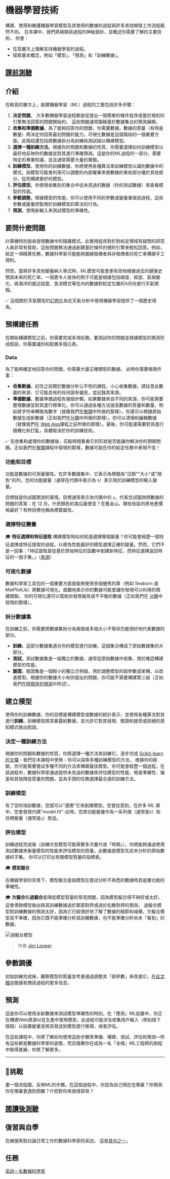 
# 機器學習技術

構建、使用和維護機器學習模型及其使用的數據的過程與許多其他開發工作流程截然不同。 在本課中，我們將揭開該過程的神秘面紗，並概述你需要了解的主要技術。 你會： 

- 在高層次上理解支持機器學習的過程。 
- 探索基本概念，例如「模型」、「預測」和「訓練數據」。 
  
## [課前測驗](https://white-water-09ec41f0f.azurestaticapps.net/quiz/7/)
## 介紹

在較高的層次上，創建機器學習（ML）過程的工藝包括許多步驟：

1. **決定問題**。 大多數機器學習過程都是從提出一個簡單的條件程序或基於規則的引擎無法回答的問題開始的。 這些問題通常圍繞基於數據集合的預測展開。 
2. **收集和準備數據**。為了能夠回答你的問題，你需要數據。數據的質量（有時是數量）將決定你回答最初問題的能力。可視化數據是這個階段的一個重要方面。此階段還包括將數據拆分為訓練和測試組以構建模型。 
3. **選擇一種訓練方法**。根據你的問題和數據的性質，你需要選擇如何訓練模型以最好地反映你的數據並對其進行準確預測。這是你的ML過程的一部分，需要特定的專業知識，並且通常需要大量的實驗。 
4. **訓練模型**。使用你的訓練數據，你將使用各種算法來訓練模型以識別數據中的模式。該模型可能會利用可以調整的內部權重來使數據的某些部分優於其他部分，從而構建更好的模型。 
5. **評估模型**。你使用收集到的集合中從未見過的數據（你的測試數據）來查看模型的性能。 
6. **參數調整**。根據模型的性能，你可以使用不同的參數或變量重做該過程，這些參數或變量控製用於訓練模型的算法的行為。 
7. **預測**。使用新輸入來測試模型的準確性。 

## 要問什麽問題 

計算機特別擅長發現數據中的隱藏模式。此實用程序對於對給定領域有疑問的研究人員非常有幫助，這些問題無法通過創建基於條件的規則引擎來輕松回答。例如，給定一項精算任務，數據科學家可能能夠圍繞吸煙者與非吸煙者的死亡率構建手工規則。 

然而，當將許多其他變量納入等式時，ML模型可能會更有效地根據過去的健康史預測未來的死亡率。一個更令人愉快的例子可能是根據包括緯度、經度、氣候變化、與海洋的接近程度、急流模式等在內的數據對給定位置的4月份進行天氣預報。 

✅ 這個關於天氣模型的[幻燈片](https://www2.cisl.ucar.edu/sites/default/files/2021-10/0900%20June%2024%20Haupt_0.pdf)為在天氣分析中使用機器學習提供了一個歷史視角。

## 預構建任務

在開始構建模型之前，你需要完成多項任務。要測試你的問題並根據模型的預測形成假設，你需要識別和配置多個元素。 

### Data

為了能夠確定地回答你的問題，你需要大量正確類型的數據。 此時你需要做兩件事： 

- **收集數據**。記住之前關於數據分析公平性的課程，小心收集數據。請註意此數據的來源、它可能具有的任何固有偏見，並記錄其來源。 
- **準備數據**。數據準備過程有幾個步驟。如果數據來自不同的來源，你可能需要整理數據並對其進行標準化。你可以通過各種方法提高數據的質量和數量，例如將字符串轉換為數字（就像我們在[聚類](../../../5-Clustering/1-Visualize/README.md)中所做的那樣）。你還可以根據原始數據生成新數據（正如我們在[分類](../../../4-Classification/1-Introduction/README.md)中所做的那樣）。你可以清理和編輯數據（就像我們在 [Web App](../../3-Web-App/README.md)課程之前所做的那樣）。最後，你可能還需要對其進行隨機化和打亂，具體取決於你的訓練技術。

✅ 在收集和處理你的數據後，花點時間看看它的形狀是否能讓你解決你的預期問題。正如我們在[聚類](../../../5-Clustering/1-Visualize/README.md)課程中發現的那樣，數據可能在你的給定任務中表現不佳！

### 功能和目標

功能是數據的可測量屬性。在許多數據集中，它表示為標題為"日期""大小"或"顏色"的列。您的功能變量（通常在代碼中表示為 `X`）表示用於訓練模型的輸入變量。

目標就是你試圖預測的事情。目標通常表示為代碼中的 `y`，代表您試圖詢問數據的問題的答案：在 12 月，什麽顏色的南瓜最便宜？在舊金山，哪些街區的房地產價格最好？有時目標也稱為標簽屬性。

### 選擇特征變量

🎓 **特征選擇和特征提取** 構建模型時如何知道選擇哪個變量？你可能會經歷一個特征選擇或特征提取的過程，以便為性能最好的模型選擇正確的變量。然而，它們不是一回事：「特征提取是從基於原始特征的函數中創建新特征，而特征選擇返回特征的一個子集。」（[來源](https://wikipedia.org/wiki/Feature_selection)）
### 可視化數據

數據科學家工具包的一個重要方面是能夠使用多個優秀的庫（例如 Seaborn 或 MatPlotLib）將數據可視化。直觀地表示你的數據可能會讓你發現可以利用的隱藏關聯。 你的可視化還可以幫助你發現偏見或不平衡的數據（正如我們在 [分類](../../../4-Classification/2-Classifiers-1/README.md)中發現的那樣）。
### 拆分數據集

在訓練之前，你需要將數據集拆分為兩個或多個大小不等但仍能很好地代表數據的部分。

- **訓練**。這部分數據集適合你的模型進行訓練。這個集合構成了原始數據集的大部分。
- **測試**。測試數據集是一組獨立的數據，通常從原始數據中收集，用於確認構建模型的性能。
- **驗證**。驗證集是一個較小的獨立示例組，用於調整模型的超參數或架構，以改進模型。根據你的數據大小和你提出的問題，你可能不需要構建第三組（正如我們在[時間序列預測](../../../7-TimeSeries/1-Introduction/README.md)中所述）。 

## 建立模型 

使用你的訓練數據，你的目標是構建模型或數據的統計表示，並使用各種算法對其進行**訓練**。訓練模型將其暴露給數據，並允許它對其發現、驗證和接受或拒絕的感知模式做出假設。 

### 決定一種訓練方法

根據你的問題和數據的性質，你將選擇一種方法來訓練它。逐步完成 [Scikit-learn的文檔](https://scikit-learn.org/stable/user_guide.html) - 我們在本課程中使用 - 你可以探索多種訓練模型的方法。 根據你的經驗，你可能需要嘗試多種不同的方法來構建最佳模型。你可能會經歷一個過程，在該過程中，數據科學家通過提供未見過的數據來評估模型的性能，檢查準確性、偏差和其他降低質量的問題，並為手頭的任務選擇最合適的訓練方法。

### 訓練模型

有了您的培訓數據，您就可以"適應"它來創建模型。您會註意到，在許多 ML 庫中，您會發現代碼"model.fit"-此時，您將功能變量作為一系列值（通常是`X`）和目標變量（通常是`y`）發送。 

### 評估模型 

訓練過程完成後（訓練大型模型可能需要多次叠代或「時期」），你將能夠通過使用測試數據來衡量模型的性能來評估模型的質量。此數據是模型先前未分析的原始數據的子集。 你可以打印出有關模型質量的指標表。 

🎓 **模型擬合**

在機器學習的背景下，模型擬合是指模型在嘗試分析不熟悉的數據時其底層功能的準確性。 

🎓 **欠擬合**和**過擬合**是降低模型質量的常見問題，因為模型擬合得不夠好或太好。這會導致模型做出與其訓練數據過於緊密對齊或過於松散對齊的預測。 過擬合模型對訓練數據的預測太好，因為它已經很好地了解了數據的細節和噪聲。欠擬合模型並不準確，因為它既不能準確分析其訓練數據，也不能準確分析尚未「看到」的數據。

![過擬合模型 ](../images/overfitting.png)
> 作者 [Jen Looper](https://twitter.com/jenlooper)
## 參數調優 

初始訓練完成後，觀察模型的質量並考慮通過調整其「超參數」來改進它。[在此文檔中](https://docs.microsoft.com/en-us/azure/machine-learning/how-to-tune-hyperparameters?WT.mc_id=academic-15963-cxa)閱讀有關該過程的更多信息。

## 預測

這是你可以使用全新數據來測試模型準確性的時刻。在「應用」ML設置中，你正在構建Web資源以在生產中使用模型，此過程可能涉及收集用戶輸入（例如按下按鈕）以設置變量並將其發送到模型進行推理，或者評估。

在這些課程中，你將了解如何使用這些步驟來準備、構建、測試、評估和預測—所有這些都是數據科學家的姿態，而且隨著你在成為一名「全棧」ML工程師的旅程中取得進展，你將了解更多。 

---

## 🚀挑戰

畫一個流程圖，反映ML的步驟。在這個過程中，你認為自己現在在哪裏？你預測你在哪裏會遇到困難？什麽對你來說很容易？ 

## [閱讀後測驗](https://white-water-09ec41f0f.azurestaticapps.net/quiz/8/)

## 復習與自學 

在線搜索對討論日常工作的數據科學家的采訪。 這是[其中之一](https://www.youtube.com/watch?v=Z3IjgbbCEfs)。

## 任務

[采訪一名數據科學家](assignment.zh-tw.md)